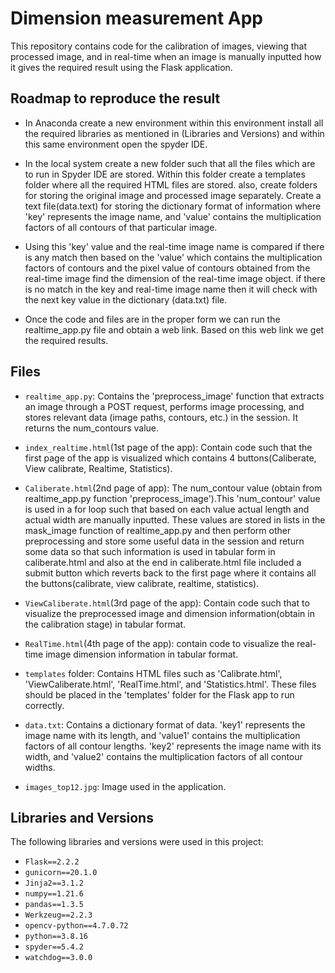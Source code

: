 # Dimension measurement App 

This repository contains code for the calibration of images, viewing that processed image, and in real-time when an image is manually inputted how it gives the required result using the Flask application.


## Roadmap to reproduce the result
* In Anaconda create a new environment within this environment install all the required libraries as mentioned in (Libraries and Versions) and within this same environment open the spyder IDE.

* In the local system create a new folder such that all the files which are to run in Spyder IDE are stored. Within this folder create a templates folder where all the required HTML files are stored. also, create folders for storing the original image and processed image separately. Create a text file(data.text) for storing the dictionary format of information where 'key' represents the image name, and 'value' contains the multiplication factors of all contours of that particular image.

* Using this 'key' value and the real-time image name is compared if there is any match then based on the 'value' which contains the multiplication factors of contours and the pixel value of contours obtained from the real-time image find the dimension of the real-time image object. if there is no match in the key and real-time image name then it will check with the next key value in the dictionary (data.txt) file. 

* Once the code and files are in the proper form we can run the realtime_app.py file and obtain a web link. Based on this web link we get the required results.


## Files

* `realtime_app.py`: Contains the 'preprocess_image' function that extracts an image through a POST request, performs image processing, and stores relevant data (image paths, contours, etc.) in the session. It returns the num_contours value.
  
* `index_realtime.html`(1st page of the app): Contain code such that the first page of the app is visualized which contains 4 buttons(Caliberate, View calibrate, Realtime, Statistics).

* `Caliberate.html`(2nd page of app): The num_contour value (obtain from realtime_app.py function 'preprocess_image').This 'num_contour' value is used in a for loop such that based on each value actual length and actual width are manually inputted. These values are stored in lists in the mask_image function of realtime_app.py and then perform other preprocessing and store some useful data in the session and return some data so that such information is used in tabular form in caliberate.html and also at the end in caliberate.html file included a submit button which reverts back to the first page where it contains all the buttons(calibrate, view calibrate, realtime, statistics).
  
* `ViewCaliberate.html`(3rd page of the app): Contain code such that to visualize the preprocessed image and dimension information(obtain in the calibration stage) in tabular format.
  
* `RealTime.html`(4th page of the app): contain code to visualize the real-time image dimension information in tabular format.
  
* `templates` folder: Contains HTML files such as 'Calibrate.html', 'ViewCaliberate.html', 'RealTime.html', and 'Statistics.html'. These files should be placed in the 'templates' folder for the Flask app to run correctly.
  
* `data.txt`: Contains a dictionary format of data. 'key1' represents the image name with its length, and 'value1' contains the multiplication factors of all contour lengths. 'key2' represents the image name with its width, and 'value2' contains the multiplication factors of all contour widths.
  
* `images_top12.jpg`: Image used in the application.


## Libraries and Versions

The following libraries and versions were used in this project:

* `Flask==2.2.2`
* `gunicorn==20.1.0`
* `Jinja2==3.1.2`
* `numpy==1.21.6`
* `pandas==1.3.5`
* `Werkzeug==2.2.3`
* `opencv-python==4.7.0.72`
* `python==3.8.16`
* `spyder==5.4.2`
* `watchdog==3.0.0`








